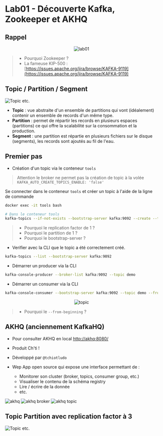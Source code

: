 # Lab01 - Découverte Kafka, Zookeeper et AKHQ

## Rappel

<p style="text-align:center">
<img src="lab01.png" alt="lab01" />
</p>

> * Pourquoi Zookeeper ?
> * La fameuse KIP-500 : [https://issues.apache.org/jira/browse/KAFKA-9119](https://issues.apache.org/jira/browse/KAFKA-9119)

## Topic / Partition / Segment

![Topic etc.](lab01.topic.png)

- **Topic** : vue abstraite d'un ensemble de partitions qui vont (idéalement) contenir un ensemble de records d'un même
  type.
- **Partition** : permet de répartir les records en plusieurs espaces (partitions) ce qui offre la scalabilité sur la
  consommation et la production.
- **Segment** : une partition est répartie en plusieurs fichiers sur le disque (segments), les records sont ajoutés au
  fil de l'eau.

## Premier pas

- Création d'un topic via le conteneur `tools`

> Attention le broker ne permet pas la création de topic à la volée `KAFKA_AUTO_CREATE_TOPICS_ENABLE: 'false'`

Se connecter dans le conteneur `tools` et créer un topic à l'aide de la ligne de commande

```bash
docker exec -it tools bash
```

```bash
# Dans le conteneur tools
kafka-topics --if-not-exists --bootstrap-server kafka:9092 --create --topic demo --replication-factor 1 --partitions 1
```

> * Pourquoi le replication factor de 1 ?
> * Pourquoi le partition de 1 ?
> * Pourquoi le bootstrap-server ?

- Verifier avec la CLI que le topic a été correctement créé.

```bash
kafka-topics --list --bootstrap-server kafka:9092
```

- Démarrer un producer via la CLI

```bash
kafka-console-producer --broker-list kafka:9092 --topic demo
```

- Démarrer un consumer via la CLI

```bash
kafka-console-consumer --bootstrap-server kafka:9092 --topic demo --from-beginning
```

<p style="text-align:center">
<img src="topic.png" alt="topic" />
</p>

> * Pourquoi le `--from-beginning` ?

## AKHQ (anciennement KafkaHQ)

- Pour consulter AKHQ en local [http://akhq:8080/](http://akhq:8080/)

- Produit Ch'ti !

- Développé par `@tchiotludo`

- Wep App open source qui expose une interface permettant de :
    - Monitorer son cluster (broker, topics, consumer group, etc.)
    - Visualiser le contenu de la schéma registry
    - Lire / écrire de la donnée
    - etc.

![akhq](akhq.svg)
![akhq broker](akhq_broker.png)
![akhq topic](akhq_topic.png)

## Topic Partition avec replication factor à 3

![Topic etc.](lab01.topic.replication.png)